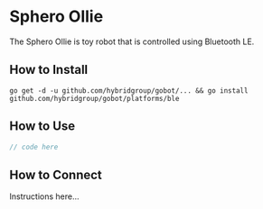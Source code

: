 # Sphero Ollie

The Sphero Ollie is toy robot that is controlled using Bluetooth LE.


## How to Install
```
go get -d -u github.com/hybridgroup/gobot/... && go install github.com/hybridgroup/gobot/platforms/ble
```

## How to Use
```go
// code here
```

## How to Connect

Instructions here...

